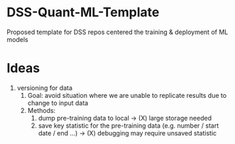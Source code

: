 # DSS-Quant-ML-Template
Proposed template for DSS repos centered the training &amp; deployment of ML models 


# Ideas

1. versioning for data
   1. Goal: avoid situation where we are unable to replicate results due to change to input data
   2. Methods: 
      1. dump pre-training data to local -> (X) large storage needed
      2. save key statistic for the pre-training data (e.g. number / start date / end ...) -> (X) debugging may require unsaved statistic
